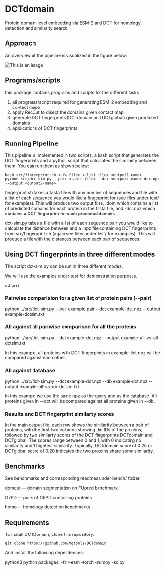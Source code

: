 # DCTdomain
Protein domain-level embedding via ESM-2 and DCT for homology detection and similarity search.

## Approach
An overview of the pipeline is visualized in the figure below:

![This is an image](https://github.com/mgtools/DCTdomain/blob/main/misc/DCTdomain-diag.png)

## Programs/scripts
this package contains programs and scripts for the different tasks
1) all programs/script required for generating ESM-2 embedding and contact maps
2) apply RecCut to disect the domains given contact map
3) generate DCT fingerprints (DCTdomain and DCTglobal) given predicted domains
4) applications of DCT fingerprints 

## Running Pipeline
This pipeline is implemented in two scripts, a bash script that generates the DCT fingerprints and a python script that calculates the similarity between them. You can run them as shown below:

```
bash src/fingerprint.sh <.fa file> <.list file> <output1-name>
python src/dct-sim.py --pair <.pair file> --dct <output1-name>-dct.npz --output <output2-name>
```

fingerprint.sh takes a fasta file with any number of sequences and file with a list of each sequence you would like a fingerprint for (see files under test/ for examples). This will produce two output files, <output>.dom which contains a list of predicted domains for each protein in the fasta file, and <output>-dct.npz which contains a DCT fingerprint for each predicted domain.

dct-sim.py takes a file with a list of each sequence pair you would like to calculate the distance between and a .npz file containing DCT fingerprints from src/fingerprint.sh (again see files under test/ for examples). This will produce a file with the distances between each pair of sequences.

## Using DCT fingerprints in three different modes
The script dct-sim.py can be run in three different modes. 

We will use the examples under test for demonstration purposes.

cd test

### Pairwise comparision for a given list of protein pairs (--pair)
python ../src/dct-sim.py --pair example.pair --dct example-dct.npz --output example-dctsim.txt 

### All against all pariwise comparison for all the proteins
python ../src/dct-sim.py --dct example-dct.npz --output example-all-vs-all-dctsim.txt 

In this example, all proteins with DCT fingerprints in example-dct.npz will be compared against each other.

### All against database
python ../src/dct-sim.py --dct example-dct.npz --db example-dct.npz --output example-all-vs-db-dctsim.txt 

In this example we use the same npz as the query and as the database. All proteins given in --dct will be compared against all proteins given in --db. 

### Results and DCT fingerprint similarty scores

In the main output file, each row shows the similarity between a pair of proteins, with the first two columns showing the IDs of the proteins, followed by two similarty scores of the DCT fingerprints DCTdomain and DCTglobal. The scores range between 0 and 1, with 0 indicating no similarity and 1 hightest similarity. Typically, DCTdomain score of 0.25 or DCTglobal score of 0.20 indicates the two proteins share some similarity. 

## Benchmarks
See benchmarks and corresponding readmes under bench/ folder.

domcut -- domain segmentation on FUpred benchmark

G7PD -- pairs of G6PD containing proteins

homo -- homology detection benchmarks

## Requirements
To install DCTDomain, clone this repository:

```
git clone https://github.com/mgtools/DCTdomain
```

And install the following dependences:

python3
python packages:
    -fair-esm
    -torch
    -numpy
    -scipy
